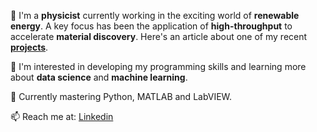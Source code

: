 :microscope: I'm a **physicist** currently working in the exciting world of **renewable energy**. A key focus has been the application of **high-throughput** to accelerate **material discovery**. 
Here's an article about one of my recent **[projects](https://excitonscience.com/news/next-gen-solar-cells-perform-better-when-theres-camera-around)**.

👀 I'm interested in developing my programming skills and learning more about **data science** and **machine learning**.

:dart: Currently mastering Python, MATLAB and LabVIEW.

📫 Reach me at:
[Linkedin](https://www.linkedin.com/in/kevin-rietwyk-721753197 "linkedin")
